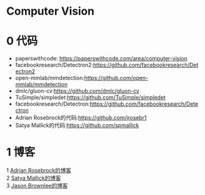 # Computer Vision

0 代码
=
- paperswithcode: <https://paperswithcode.com/area/computer-vision>
- facebookresearch/Detectron2:https://github.com/facebookresearch/Detectron2<br>
- open-mmlab/mmdetection:https://github.com/open-mmlab/mmdetection<br>
- dmlc/gluon-cv:https://github.com/dmlc/gluon-cv<br>
- TuSimple/simpledet:https://github.com/TuSimple/simpledet<br>
- facebookresearch/Detectron:https://github.com/facebookresearch/Detectron<br>
- Adrian Rosebrock的代码:https://github.com/jrosebr1<br>
- Satya Mallick的代码:https://github.com/spmallick<br>


1 博客
=
1 [Adrian Rosebrock的博客](https://www.pyimagesearch.com/)<br>
2 [Satya Mallick的博客](https://www.learnopencv.com/)<br>
3 [Jason Brownlee的博客](https://machinelearningmastery.com/)<br>

